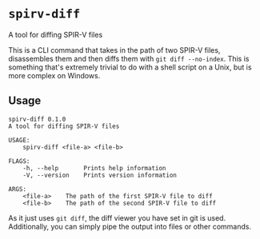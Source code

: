 # `spirv-diff`

A tool for diffing SPIR-V files

This is a CLI command that takes in the path of two SPIR-V files, disassembles them and then diffs them with `git diff --no-index`. This is something that's extremely trivial to do with a shell script on a Unix, but is more complex on Windows.

## Usage

```
spirv-diff 0.1.0
A tool for diffing SPIR-V files

USAGE:
    spirv-diff <file-a> <file-b>

FLAGS:
    -h, --help       Prints help information
    -V, --version    Prints version information

ARGS:
    <file-a>    The path of the first SPIR-V file to diff
    <file-b>    The path of the second SPIR-V file to diff
```

As it just uses `git diff`, the diff viewer you have set in git is used. Additionally, you can simply pipe the output into files or other commands.
